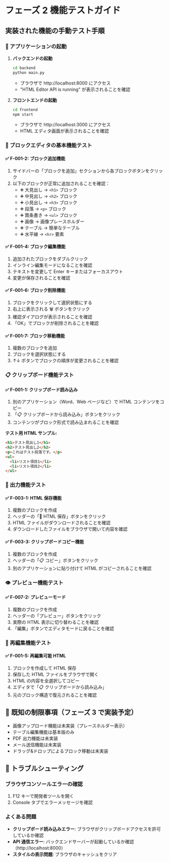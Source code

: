 # フェーズ 2 機能テストガイド

## 実装された機能の手動テスト手順

### 🚀 アプリケーションの起動

1. **バックエンドの起動**

   ```bash
   cd backend
   python main.py
   ```

   - ブラウザで http://localhost:8000 にアクセス
   - "HTML Editor API is running" が表示されることを確認

2. **フロントエンドの起動**
   ```bash
   cd frontend
   npm start
   ```
   - ブラウザで http://localhost:3000 にアクセス
   - HTML エディタ画面が表示されることを確認

### 📝 ブロックエディタの基本機能テスト

#### ✅ F-001-2: ブロック追加機能

1. サイドバーの「ブロックを追加」セクションから各ブロックボタンをクリック
2. 以下のブロックが正常に追加されることを確認：
   - ➕ 大見出し → `<h1>` ブロック
   - ➕ 中見出し → `<h2>` ブロック
   - ➕ 小見出し → `<h3>` ブロック
   - ➕ 段落 → `<p>` ブロック
   - ➕ 箇条書き → `<ul>` ブロック
   - ➕ 画像 → 画像プレースホルダー
   - ➕ テーブル → 簡単なテーブル
   - ➕ 水平線 → `<hr>` 要素

#### ✅ F-001-4: ブロック編集機能

1. 追加されたブロックをダブルクリック
2. インライン編集モードになることを確認
3. テキストを変更して Enter キーまたはフォーカスアウト
4. 変更が保存されることを確認

#### ✅ F-001-6: ブロック削除機能

1. ブロックをクリックして選択状態にする
2. 右上に表示される 🗑️ ボタンをクリック
3. 確認ダイアログが表示されることを確認
4. 「OK」でブロックが削除されることを確認

#### ✅ F-001-7: ブロック移動機能

1. 複数のブロックを追加
2. ブロックを選択状態にする
3. ↑↓ ボタンでブロックの順序が変更されることを確認

### 📋 クリップボード機能テスト

#### ✅ F-001-1: クリップボード読み込み

1. 別のアプリケーション（Word、Web ページなど）で HTML コンテンツをコピー
2. 「📋 クリップボードから読み込み」ボタンをクリック
3. コンテンツがブロック形式で読み込まれることを確認

**テスト用 HTML サンプル:**

```html
<h1>テスト見出し1</h1>
<h2>テスト見出し2</h2>
<p>これはテスト段落です。</p>
<ul>
  <li>リスト項目1</li>
  <li>リスト項目2</li>
</ul>
```

### 💾 出力機能テスト

#### ✅ F-003-1: HTML 保存機能

1. 複数のブロックを作成
2. ヘッダーの「💾 HTML 保存」ボタンをクリック
3. HTML ファイルがダウンロードされることを確認
4. ダウンロードしたファイルをブラウザで開いて内容を確認

#### ✅ F-003-3: クリップボードコピー機能

1. 複数のブロックを作成
2. ヘッダーの「📋 コピー」ボタンをクリック
3. 別のアプリケーションに貼り付けて HTML がコピーされることを確認

### 👁️ プレビュー機能テスト

#### ✅ F-007-2: プレビューモード

1. 複数のブロックを作成
2. ヘッダーの「プレビュー」ボタンをクリック
3. 実際の HTML 表示に切り替わることを確認
4. 「編集」ボタンでエディタモードに戻ることを確認

### 🔄 再編集機能テスト

#### ✅ F-001-5: 再編集可能 HTML

1. ブロックを作成して HTML 保存
2. 保存した HTML ファイルをブラウザで開く
3. HTML の内容を全選択してコピー
4. エディタで「📋 クリップボードから読み込み」
5. 元のブロック構造で復元されることを確認

## 🐛 既知の制限事項（フェーズ 3 で実装予定）

- 画像アップロード機能は未実装（プレースホルダー表示）
- テーブル編集機能は基本版のみ
- PDF 出力機能は未実装
- メール送信機能は未実装
- ドラッグ&ドロップによるブロック移動は未実装

## 🚨 トラブルシューティング

### ブラウザコンソールエラーの確認

1. F12 キーで開発者ツールを開く
2. Console タブでエラーメッセージを確認

### よくある問題

- **クリップボード読み込みエラー**: ブラウザがクリップボードアクセスを許可しているか確認
- **API 通信エラー**: バックエンドサーバーが起動しているか確認（http://localhost:8000）
- **スタイルの表示問題**: ブラウザのキャッシュをクリア
